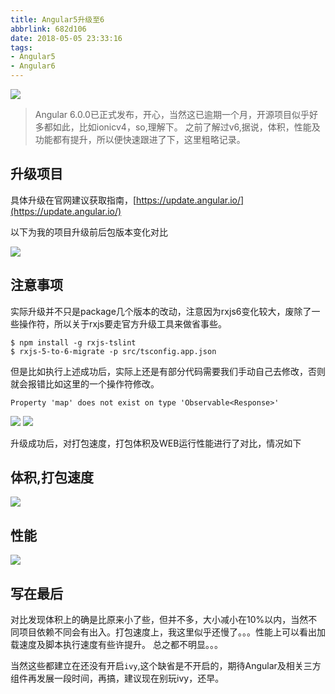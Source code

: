 ```yaml
---
title: Angular5升级至6
abbrlink: 682d106
date: 2018-05-05 23:33:16
tags:
- Angular5
- Angular6
---
```

![](https://static.1991421.cn/blog/2018-05-06-022853.jpg)

> Angular 6.0.0已正式发布，开心，当然这已逾期一个月，开源项目似乎好多都如此，比如ionicv4，so,理解下。
之前了解过v6,据说，体积，性能及功能都有提升，所以便快速跟进了下，这里粗略记录。

## 升级项目
具体升级在官网建议获取指南，[https://update.angular.io/](https://update.angular.io/)

以下为我的项目升级前后包版本变化对比

![](https://static.1991421.cn/blog/2018-05-05-154225.png)

## 注意事项
实际升级并不只是package几个版本的改动，注意因为rxjs6变化较大，废除了一些操作符，所以关于rxjs要走官方升级工具来做省事些。

```
$ npm install -g rxjs-tslint
$ rxjs-5-to-6-migrate -p src/tsconfig.app.json
```
但是比如执行上述成功后，实际上还是有部分代码需要我们手动自己去修改，否则就会报错比如这里的一个操作符修改。
```
Property 'map' does not exist on type 'Observable<Response>'
```
![](https://static.1991421.cn/2018-06-26-052755.png)
![](https://static.1991421.cn/2018-06-26-061753.png)

升级成功后，对打包速度，打包体积及WEB运行性能进行了对比，情况如下

## 体积,打包速度

![](https://static.1991421.cn/blog/2018-05-05-153831.png)

## 性能
![](https://static.1991421.cn/blog/2018-05-05-154001.png)

## 写在最后
对比发现体积上的确是比原来小了些，但并不多，大小减小在10%以内，当然不同项目依赖不同会有出入。打包速度上，我这里似乎还慢了。。。性能上可以看出加载速度及脚本执行速度有些许提升。
总之都不明显。。。

当然这些都建立在还没有开启`ivy`,这个缺省是不开启的，期待Angular及相关三方组件再发展一段时间，再搞，建议现在别玩ivy，还早。
